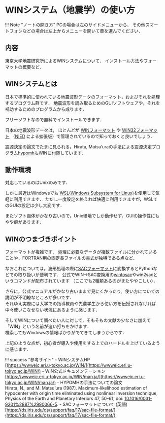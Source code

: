 # WINシステム（地震学）の使い方
!!! Note "ノートの開き方"
    PCの場合は左のサイドメニューから， その他スマートフォンなどの場合は左上からメニューを開いて章を選んでください．

## 内容
東京大学地震研究所によるWINシステムについて． インストール方法やフォーマットの概要など．

## WINシステムとは
日本で標準的に使われている地震波形データのフォーマット，およびそれを処理するプログラム群です． 地震波形を読み取るためのGUIソフトウェアや，それを補助するためのプログラムから成ります．

フリーソフトなので無料でインストールできます．

日本の地震波形データは， ほとんどが 
<a href="https://wwweic.eri.u-tokyo.ac.jp/WIN/man.ja/winformat.html">WINフォーマット</a>
や
<a href="https://www.hinet.bosai.go.jp/faq/?LANG=ja#Q09">WIN32フォーマット</a>
（<a href="https://www.bosai.go.jp/">NIED</a>
による拡張版）で管理されているので知っておくと良いでしょう．

震源決定の論文でたまに見られる，Hirata, Matsu’uraの手法による震源決定プログラム<a href="https://wwweic.eri.u-tokyo.ac.jp/WIN/man.ja/hypomh.html">hypomh</a>もWINに付随しています．

## 動作環境
対応しているのはUnixのみです．

しかし最近はWindowsでも
<a href="https://learn.microsoft.com/ja-jp/windows/wsl/install">WSL(Windows Subsystem for Linux)</a>を使用して気軽に利用できます． 
ただし一度設定を終えれば快適に利用できますが，WSLでのGUIの設定は少し大変です．

またソフト自体がかなり古いので，Unix環境でしか動作せず，GUIの操作性にもやや癖があります．


## WINのつまづきポイント
フォーマットが複雑です． 処理に必要なデータが複数ファイルに分かれていることや，FORTRAN用の固定長ファイルの書式が独特である点など．

なおこれについては，波形処理の際に<a href="https://ds.iris.edu/ds/support/faq/17/sac-file-format/">SACフォーマット</a>に変換するとPythonなどでの取り扱いが便利です．
公式でWIN→SAC変換用の<a href="https://wwweic.eri.u-tokyo.ac.jp/WIN/man.ja/wintosac.html">wintosac</a>やwin2sacというコマンドが配布されています （ここでも2種類あるのがまたややこしい）．

さらに，公式マニュアルがかなり古いままで見にくかったり，使い方についての説明が不明瞭なところが多いです．  
それゆえ実際には大学での指導教員や先輩学生から使い方を伝授されなければ中々使いこなせない状況にあるように感じます．

そしてWINについて調べたい人に対して，そもそもの文献の少なさに加えて「WIN」という名前が追い打ちをかけます．  
検索してもWindowsの情報ばかりがでてきてしまうからです．

上記のような点が，初心者が導入や使用をする上でのハードルを上げているように感じます．

!!! success "参考サイト"
    -  WINシステムHP  
    [(https://wwweic.eri.u-tokyo.ac.jp/WIN/](https://wwweic.eri.u-tokyo.ac.jp/WIN/) 
    - WIN公式ドキュメンテーション  
    [https://wwweic.eri.u-tokyo.ac.jp/WIN/man.ja/](https://wwweic.eri.u-tokyo.ac.jp/WIN/man.ja/)
    - HYPOMHの手法についての論文  
    Hirata, N., and M. Matsu’ura (1987). Maximum-likelihood estimation of hypocenter with origin time eliminated using nonlinear inversion technique, Physics of the Earth and Planetary Interiors 47, 50–61, doi: 
    [10.1016/0031-9201%2887%2990066-5](https://doi.org/10.1016/0031-9201%2887%2990066-5).
    - SACフォーマットについて (英語)  
    [https://ds.iris.edu/ds/support/faq/17/sac-file-format/](https://ds.iris.edu/ds/support/faq/17/sac-file-format/)

    
